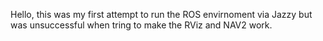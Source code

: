 Hello, this was my first attempt to run the ROS envirnoment via Jazzy but was unsuccessful when tring to make the RViz and NAV2 work. 
